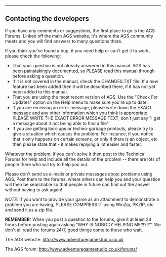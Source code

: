 


------------------------------------------------------------------------

Contacting the developers
-------------------------

If you have any comments or suggestions, the first place to go is the
AGS Forums. Linked off the main AGS website, it's where the AGS
community meets and you will find answers to many questions there.

If you think you've found a bug, if you need help or can't get it to
work, please check the following:

-   That your question is not already answered in this manual. AGS has
    been painstakingly documented, so PLEASE read this manual through
    before asking a question.
-   If it is not covered in the manual, check the CHANGES.TXT file. If a
    new feature has been added then it will be described there, if it
    has not yet been added to this manual.
-   That you are using the most recent version of AGS. Use the "Check
    For Updates" option on the Help menu to make sure you're up to date.
-   If you are receiving an error message, please write down the EXACT
    message and any other information which you think is appropriate.
    PLEASE WRITE THE EXACT ERROR MESSAGE TEXT, don't just say "I get a
    message about it not being able to find a file".
-   If you are getting lock-ups or techno-garbage printouts, please try
    to give a situation which causes the problem. For instance, if you
    notice that it only happens on certain screens, or only if there is
    an object, etc then please state that - it makes replying a lot
    easier and faster.

Whatever the problem, if you can't solve it then post to the Technical
Forums for help and include all the details of the problem -- there are
lots of people there who will try to help you out.

Please don't send us e-mails or private messages about problems using
AGS. Post them to the forums, where others can help you and your
question will then be searchable so that people in future can find out
the answer without having to ask again!

*NOTE:* If you want to provide your game as an attachment to demonstrate
a problem you are having, PLEASE COMPRESS IT using WinZip, PKZIP, etc
and send it as a zip file.

**REMEMBER:** When you post a question to the forums, give it at least
24 hours before posting again asking "WHY IS NOBODY HELPING ME?!?!?". We
don't all read the forums 24/7, good things come to those who wait.

The AGS website: http://www.adventuregamestudio.co.uk

The AGS forum: http://www.adventuregamestudio.co.uk/forums/
